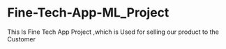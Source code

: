 # Fine-Tech-App-ML_Project
This Is Fine Tech App Project ,which is Used for selling our product to the Customer
